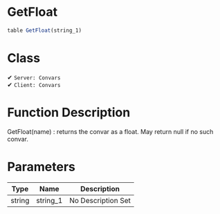# GetFloat
```js	
table GetFloat(string_1)
```
# Class
✔ `Server: Convars`  
✔ `Client: Convars`  

# Function Description
GetFloat(name) : returns the convar as a float. May return null if no such convar.
# Parameters
Type|Name|Description
--|--|--
string|string_1|No Description Set
